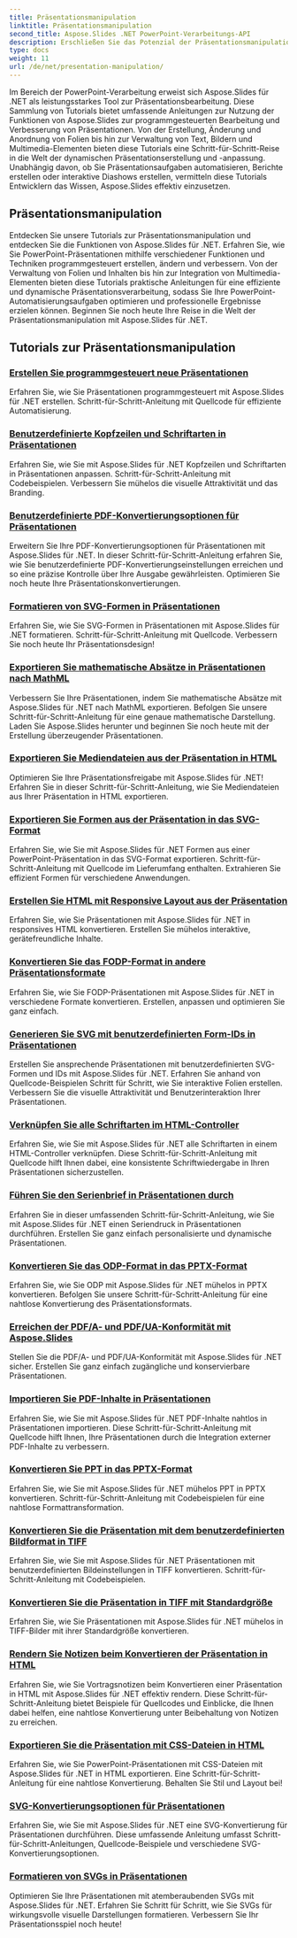 ```yaml
---
title: Präsentationsmanipulation
linktitle: Präsentationsmanipulation
second_title: Aspose.Slides .NET PowerPoint-Verarbeitungs-API
description: Erschließen Sie das Potenzial der Präsentationsmanipulation mit Aspose.Slides für .NET-Tutorials. Erfahren Sie, wie Sie PowerPoint-Präsentationen dynamisch und programmgesteuert erstellen, anpassen und verbessern. Verbessern Sie noch heute Ihre PowerPoint-Verarbeitungsfähigkeiten!
type: docs
weight: 11
url: /de/net/presentation-manipulation/
---
```

Im Bereich der PowerPoint-Verarbeitung erweist sich Aspose.Slides für .NET als leistungsstarkes Tool zur Präsentationsbearbeitung. Diese Sammlung von Tutorials bietet umfassende Anleitungen zur Nutzung der Funktionen von Aspose.Slides zur programmgesteuerten Bearbeitung und Verbesserung von Präsentationen. Von der Erstellung, Änderung und Anordnung von Folien bis hin zur Verwaltung von Text, Bildern und Multimedia-Elementen bieten diese Tutorials eine Schritt-für-Schritt-Reise in die Welt der dynamischen Präsentationserstellung und -anpassung. Unabhängig davon, ob Sie Präsentationsaufgaben automatisieren, Berichte erstellen oder interaktive Diashows erstellen, vermitteln diese Tutorials Entwicklern das Wissen, Aspose.Slides effektiv einzusetzen.

## Präsentationsmanipulation
Entdecken Sie unsere Tutorials zur Präsentationsmanipulation und entdecken Sie die Funktionen von Aspose.Slides für .NET. Erfahren Sie, wie Sie PowerPoint-Präsentationen mithilfe verschiedener Funktionen und Techniken programmgesteuert erstellen, ändern und verbessern. Von der Verwaltung von Folien und Inhalten bis hin zur Integration von Multimedia-Elementen bieten diese Tutorials praktische Anleitungen für eine effiziente und dynamische Präsentationsverarbeitung, sodass Sie Ihre PowerPoint-Automatisierungsaufgaben optimieren und professionelle Ergebnisse erzielen können. Beginnen Sie noch heute Ihre Reise in die Welt der Präsentationsmanipulation mit Aspose.Slides für .NET.

## Tutorials zur Präsentationsmanipulation
### [Erstellen Sie programmgesteuert neue Präsentationen](./create-new-presentations-programmatically/)
Erfahren Sie, wie Sie Präsentationen programmgesteuert mit Aspose.Slides für .NET erstellen. Schritt-für-Schritt-Anleitung mit Quellcode für effiziente Automatisierung.
### [Benutzerdefinierte Kopfzeilen und Schriftarten in Präsentationen](./custom-headers-and-fonts-in-presentations/)
Erfahren Sie, wie Sie mit Aspose.Slides für .NET Kopfzeilen und Schriftarten in Präsentationen anpassen. Schritt-für-Schritt-Anleitung mit Codebeispielen. Verbessern Sie mühelos die visuelle Attraktivität und das Branding.
### [Benutzerdefinierte PDF-Konvertierungsoptionen für Präsentationen](./custom-pdf-conversion-options-for-presentations/)
Erweitern Sie Ihre PDF-Konvertierungsoptionen für Präsentationen mit Aspose.Slides für .NET. In dieser Schritt-für-Schritt-Anleitung erfahren Sie, wie Sie benutzerdefinierte PDF-Konvertierungseinstellungen erreichen und so eine präzise Kontrolle über Ihre Ausgabe gewährleisten. Optimieren Sie noch heute Ihre Präsentationskonvertierungen.
### [Formatieren von SVG-Formen in Präsentationen](./formatting-svg-shapes-in-presentations/)
Erfahren Sie, wie Sie SVG-Formen in Präsentationen mit Aspose.Slides für .NET formatieren. Schritt-für-Schritt-Anleitung mit Quellcode. Verbessern Sie noch heute Ihr Präsentationsdesign!
### [Exportieren Sie mathematische Absätze in Präsentationen nach MathML](./export-math-paragraphs-to-mathml-in-presentations/)
Verbessern Sie Ihre Präsentationen, indem Sie mathematische Absätze mit Aspose.Slides für .NET nach MathML exportieren. Befolgen Sie unsere Schritt-für-Schritt-Anleitung für eine genaue mathematische Darstellung. Laden Sie Aspose.Slides herunter und beginnen Sie noch heute mit der Erstellung überzeugender Präsentationen.
### [Exportieren Sie Mediendateien aus der Präsentation in HTML](./export-media-files-to-html-from-presentation/)
Optimieren Sie Ihre Präsentationsfreigabe mit Aspose.Slides für .NET! Erfahren Sie in dieser Schritt-für-Schritt-Anleitung, wie Sie Mediendateien aus Ihrer Präsentation in HTML exportieren. 
### [Exportieren Sie Formen aus der Präsentation in das SVG-Format](./export-shapes-to-svg-format-from-presentation/)
Erfahren Sie, wie Sie mit Aspose.Slides für .NET Formen aus einer PowerPoint-Präsentation in das SVG-Format exportieren. Schritt-für-Schritt-Anleitung mit Quellcode im Lieferumfang enthalten. Extrahieren Sie effizient Formen für verschiedene Anwendungen.
### [Erstellen Sie HTML mit Responsive Layout aus der Präsentation](./create-html-with-responsive-layout-from-presentation/)
Erfahren Sie, wie Sie Präsentationen mit Aspose.Slides für .NET in responsives HTML konvertieren. Erstellen Sie mühelos interaktive, gerätefreundliche Inhalte.
### [Konvertieren Sie das FODP-Format in andere Präsentationsformate](./convert-fodp-format-to-other-presentation-formats/)
Erfahren Sie, wie Sie FODP-Präsentationen mit Aspose.Slides für .NET in verschiedene Formate konvertieren. Erstellen, anpassen und optimieren Sie ganz einfach.
### [Generieren Sie SVG mit benutzerdefinierten Form-IDs in Präsentationen](./generate-svg-with-custom-shape-ids-in-presentations/)
Erstellen Sie ansprechende Präsentationen mit benutzerdefinierten SVG-Formen und IDs mit Aspose.Slides für .NET. Erfahren Sie anhand von Quellcode-Beispielen Schritt für Schritt, wie Sie interaktive Folien erstellen. Verbessern Sie die visuelle Attraktivität und Benutzerinteraktion Ihrer Präsentationen.
### [Verknüpfen Sie alle Schriftarten im HTML-Controller](./link-all-fonts-in-html-controller/)
Erfahren Sie, wie Sie mit Aspose.Slides für .NET alle Schriftarten in einem HTML-Controller verknüpfen. Diese Schritt-für-Schritt-Anleitung mit Quellcode hilft Ihnen dabei, eine konsistente Schriftwiedergabe in Ihren Präsentationen sicherzustellen. 
### [Führen Sie den Serienbrief in Präsentationen durch](./perform-mail-merge-in-presentations/)
Erfahren Sie in dieser umfassenden Schritt-für-Schritt-Anleitung, wie Sie mit Aspose.Slides für .NET einen Seriendruck in Präsentationen durchführen. Erstellen Sie ganz einfach personalisierte und dynamische Präsentationen.
### [Konvertieren Sie das ODP-Format in das PPTX-Format](./convert-odp-format-to-pptx-format/)
Erfahren Sie, wie Sie ODP mit Aspose.Slides für .NET mühelos in PPTX konvertieren. Befolgen Sie unsere Schritt-für-Schritt-Anleitung für eine nahtlose Konvertierung des Präsentationsformats.
### [Erreichen der PDF/A- und PDF/UA-Konformität mit Aspose.Slides](./achieving-pdf-a-and-pdf-ua-conformance-with-aspose-slides/)
Stellen Sie die PDF/A- und PDF/UA-Konformität mit Aspose.Slides für .NET sicher. Erstellen Sie ganz einfach zugängliche und konservierbare Präsentationen.
### [Importieren Sie PDF-Inhalte in Präsentationen](./import-pdf-content-into-presentations/)
Erfahren Sie, wie Sie mit Aspose.Slides für .NET PDF-Inhalte nahtlos in Präsentationen importieren. Diese Schritt-für-Schritt-Anleitung mit Quellcode hilft Ihnen, Ihre Präsentationen durch die Integration externer PDF-Inhalte zu verbessern.
### [Konvertieren Sie PPT in das PPTX-Format](./convert-ppt-to-pptx-format/)
Erfahren Sie, wie Sie mit Aspose.Slides für .NET mühelos PPT in PPTX konvertieren. Schritt-für-Schritt-Anleitung mit Codebeispielen für eine nahtlose Formattransformation.
### [Konvertieren Sie die Präsentation mit dem benutzerdefinierten Bildformat in TIFF](./convert-presentation-to-tiff-with-custom-image-format/)
Erfahren Sie, wie Sie mit Aspose.Slides für .NET Präsentationen mit benutzerdefinierten Bildeinstellungen in TIFF konvertieren. Schritt-für-Schritt-Anleitung mit Codebeispielen.
### [Konvertieren Sie die Präsentation in TIFF mit Standardgröße](./convert-presentation-to-tiff-with-default-size/)
Erfahren Sie, wie Sie Präsentationen mit Aspose.Slides für .NET mühelos in TIFF-Bilder mit ihrer Standardgröße konvertieren.
### [Rendern Sie Notizen beim Konvertieren der Präsentation in HTML](./render-notes-while-converting-presentation-to-html/)
Erfahren Sie, wie Sie Vortragsnotizen beim Konvertieren einer Präsentation in HTML mit Aspose.Slides für .NET effektiv rendern. Diese Schritt-für-Schritt-Anleitung bietet Beispiele für Quellcodes und Einblicke, die Ihnen dabei helfen, eine nahtlose Konvertierung unter Beibehaltung von Notizen zu erreichen. 
### [Exportieren Sie die Präsentation mit CSS-Dateien in HTML](./export-presentation-to-html-with-css-files/)
Erfahren Sie, wie Sie PowerPoint-Präsentationen mit CSS-Dateien mit Aspose.Slides für .NET in HTML exportieren. Eine Schritt-für-Schritt-Anleitung für eine nahtlose Konvertierung. Behalten Sie Stil und Layout bei! 
### [SVG-Konvertierungsoptionen für Präsentationen](./svg-conversion-options-for-presentations/)
Erfahren Sie, wie Sie mit Aspose.Slides für .NET eine SVG-Konvertierung für Präsentationen durchführen. Diese umfassende Anleitung umfasst Schritt-für-Schritt-Anleitungen, Quellcode-Beispiele und verschiedene SVG-Konvertierungsoptionen.
### [Formatieren von SVGs in Präsentationen](./formatting-svgs-in-presentations/)
Optimieren Sie Ihre Präsentationen mit atemberaubenden SVGs mit Aspose.Slides für .NET. Erfahren Sie Schritt für Schritt, wie Sie SVGs für wirkungsvolle visuelle Darstellungen formatieren. Verbessern Sie Ihr Präsentationsspiel noch heute! 